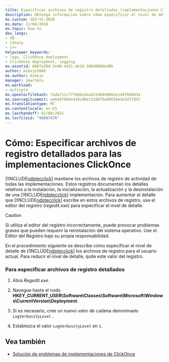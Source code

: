 ```yaml
---
title: Especificar archivos de registro detallados (implementaciones ClickOnce)
description: Obtenga información sobre cómo especificar el nivel de detalle de los registros de actividad que ClickOnce mantiene para instalar, inicializar, actualizar y desinstalar una implementación ClickOnce.
ms.custom: SEO-VS-2020
ms.date: 11/04/2016
ms.topic: how-to
dev_langs:
- VB
- CSharp
- C++
helpviewer_keywords:
- logs, ClickOnce deployment
- ClickOnce deployment, logging
ms.assetid: 0807a28d-2e40-4a51-ab10-308d808ded6b
author: mikejo5000
ms.author: mikejo
manager: jmartens
ms.workload:
- multiple
ms.openlocfilehash: 7adb711c77f4bb2dead3190d40065e148760b034
ms.sourcegitcommit: ae6d47b09a439cd0e13180f5e89510e3e347fd47
ms.translationtype: MT
ms.contentlocale: es-ES
ms.lasthandoff: 02/08/2021
ms.locfileid: "99887476"
---
```

# <a name="how-to-specify-verbose-log-files-for-clickonce-deployments"></a>Cómo: Especificar archivos de registro detallados para las implementaciones ClickOnce
[!INCLUDE[ndptecclick](../deployment/includes/ndptecclick_md.md)] mantiene los archivos de registro de actividad de todas las implementaciones. Estos registros documentan los detalles relativos a la instalación, la inicialización, la actualización y la desinstalación de una [!INCLUDE[ndptecclick](../deployment/includes/ndptecclick_md.md)] implementación. Para aumentar el detalle que [!INCLUDE[ndptecclick](../deployment/includes/ndptecclick_md.md)] escribe en estos archivos de registro, use el editor del registro (*regedit.exe*) para especificar el nivel de detalle.

> [!CAUTION]
> Si utiliza el editor del registro incorrectamente, puede provocar problemas graves que pueden requerir la reinstalación del sistema operativo. Use el Editor del Registro bajo su propia responsabilidad.

 En el procedimiento siguiente se describe cómo especificar el nivel de detalle de [!INCLUDE[ndptecclick](../deployment/includes/ndptecclick_md.md)] los archivos de registro para el usuario actual. Para reducir el nivel de detalle, quite este valor del registro.

### <a name="to-specify-verbose-log-files"></a>Para especificar archivos de registro detallados

1. Abra *Regedit.exe*.

2. Navegue hasta el nodo **HKEY_CURRENT_USER\Software\Classes\Software\Microsoft\Windows\CurrentVersion\Deployment**.

3. Si es necesario, cree un nuevo valor de cadena denominado `LogVerbosityLevel` .

4. Establezca el valor `LogVerbosityLevel` en `1`.

## <a name="see-also"></a>Vea también
- [Solución de problemas de implementaciones de ClickOnce](../deployment/troubleshooting-clickonce-deployments.md)
